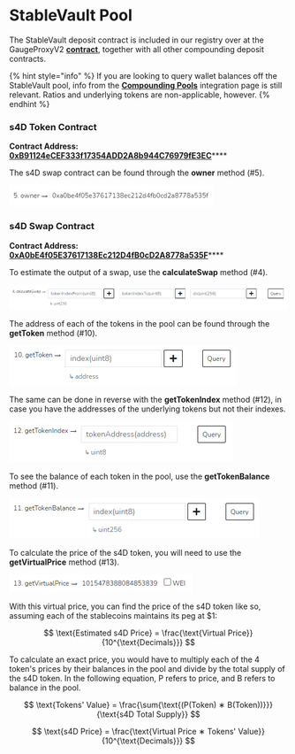 # StableVault Pool

The StableVault deposit contract is included in our registry over at the GaugeProxyV2 [**contract**](https://snowtrace.io/address/0x215D5eDEb6A6a3f84AE9d72962FEaCCdF815BF27), together with all other compounding deposit contracts.

{% hint style="info" %}
If you are looking to query wallet balances off the StableVault pool, info from the [**Compounding Pools**](compounding-pools.md) integration page is still relevant. Ratios and underlying tokens are non-applicable, however.
{% endhint %}

### s4D Token Contract

**Contract Address:** [**0xB91124eCEF333f17354ADD2A8b944C76979fE3EC**](https://snowtrace.io/address/0xB91124eCEF333f17354ADD2A8b944C76979fE3EC)****

The s4D swap contract can be found through the **owner** method (#5).

![](../../.gitbook/assets/Integrations6.png)

### s4D Swap Contract

**Contract Address:** [**0xA0bE4f05E37617138Ec212D4fB0cD2A8778a535F**](https://snowtrace.io/address/0xA0bE4f05E37617138Ec212D4fB0cD2A8778a535F)****

To estimate the output of a swap, use the **calculateSwap** method (#4).

![](../../.gitbook/assets/Integrations7.png)

The address of each of the tokens in the pool can be found through the **getToken** method (#10).

![](../../.gitbook/assets/Integrations8.png)

The same can be done in reverse with the **getTokenIndex** method (#12), in case you have the addresses of the underlying tokens but not their indexes.

![](../../.gitbook/assets/Integrations9.png)

To see the balance of each token in the pool, use the **getTokenBalance** method (#11).

![](../../.gitbook/assets/Integrations10.png)

To calculate the price of the s4D token, you will need to use the **getVirtualPrice** method (#13).

![](../../.gitbook/assets/Integrations11.png)

With this virtual price, you can find the price of the s4D token like so, assuming each of the stablecoins maintains its peg at $1:

$$
\text{Estimated s4D Price} = \frac{\text{Virtual Price}} {10^{\text{Decimals}}}
$$

To calculate an exact price, you would have to multiply each of the 4 token's prices by their balances in the pool and divide by the total supply of the s4D token. In the following equation, P refers to price, and B refers to balance in the pool.

$$
\text{Tokens' Value} = \frac{\sum{\text{(P(Token) ∗ B(Token))}}} {\text{s4D Total Supply}}
$$

$$
\text{s4D Price} = \frac{\text{Virtual Price ∗ Tokens' Value}} {10^{\text{Decimals}}}
$$
